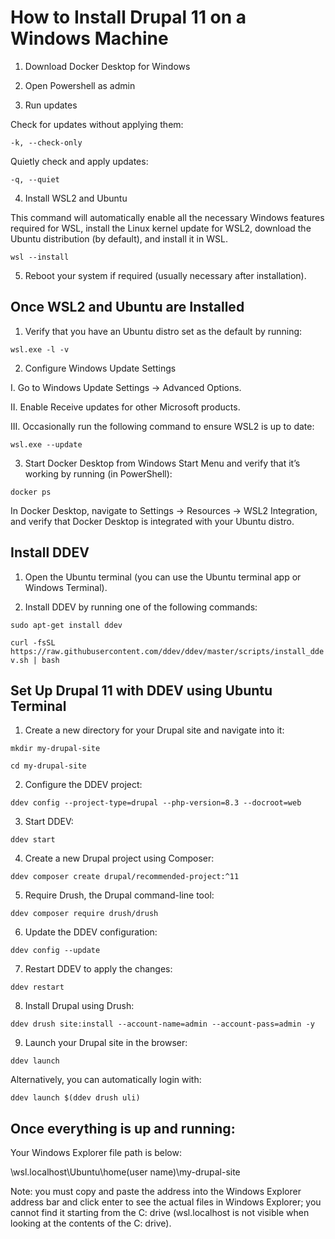 # How to Install Drupal 11 on a Windows Machine

1. Download Docker Desktop for Windows

2. Open Powershell as admin

3. Run updates

Check for updates without applying them:

```-k, --check-only```

Quietly check and apply updates:

```-q, --quiet```

4. Install WSL2 and Ubuntu

This command will automatically enable all the necessary Windows features required for WSL, install the Linux kernel update for WSL2, download the Ubuntu distribution (by default), and install it in WSL.

```wsl --install```

5. Reboot your system if required (usually necessary after installation).

## Once WSL2 and Ubuntu are Installed

1. Verify that you have an Ubuntu distro set as the default by running:

```wsl.exe -l -v```

2. Configure Windows Update Settings

I. Go to Windows Update Settings → Advanced Options.

II. Enable Receive updates for other Microsoft products.

III. Occasionally run the following command to ensure WSL2 is up to date:

```wsl.exe --update```

3. Start Docker Desktop from Windows Start Menu and verify that it’s working by running (in PowerShell):

```docker ps```

In Docker Desktop, navigate to Settings → Resources → WSL2 Integration, and verify that Docker Desktop is integrated with your Ubuntu distro.

## Install DDEV

1. Open the Ubuntu terminal (you can use the Ubuntu terminal app or Windows Terminal).

2. Install DDEV by running one of the following commands:

```sudo apt-get install ddev```

```curl -fsSL https://raw.githubusercontent.com/ddev/ddev/master/scripts/install_ddev.sh | bash```

## Set Up Drupal 11 with DDEV using Ubuntu Terminal

1. Create a new directory for your Drupal site and navigate into it:

```mkdir my-drupal-site```

```cd my-drupal-site```

2. Configure the DDEV project:

```ddev config --project-type=drupal --php-version=8.3 --docroot=web```

3. Start DDEV:

```ddev start```

4. Create a new Drupal project using Composer:

```ddev composer create drupal/recommended-project:^11```

5. Require Drush, the Drupal command-line tool:

```ddev composer require drush/drush```

6. Update the DDEV configuration:

```ddev config --update```

7. Restart DDEV to apply the changes:

```ddev restart```

8. Install Drupal using Drush:

```ddev drush site:install --account-name=admin --account-pass=admin -y```

9. Launch your Drupal site in the browser:

```ddev launch```

Alternatively, you can automatically login with:

```ddev launch $(ddev drush uli)```

## Once everything is up and running:

Your Windows Explorer file path is below:

\\wsl.localhost\Ubuntu\home\(user name)\my-drupal-site

Note: you must copy and paste the address into the Windows Explorer address bar and click enter to see the actual files in Windows Explorer; you cannot find it starting from the C: drive (wsl.localhost is not visible when looking at the contents of the C: drive).


